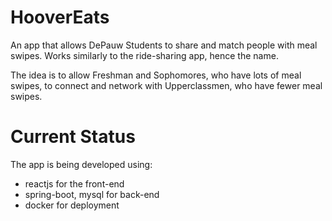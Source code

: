 # HooverEats
An app that allows DePauw Students to share and match people with meal swipes. Works similarly to the ride-sharing app, hence the name. <br />

The idea is to allow Freshman and Sophomores, who have lots of meal swipes, to connect and network with Upperclassmen, who have fewer meal swipes.

# Current Status
The app is being developed using:

* reactjs for the front-end
* spring-boot, mysql for back-end
* docker for deployment

